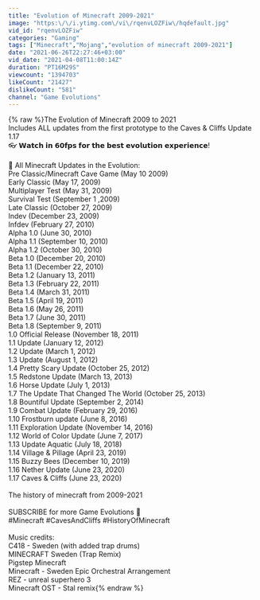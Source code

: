 ```yaml
---
title: "Evolution of Minecraft 2009-2021"
image: "https:\/\/i.ytimg.com\/vi\/rqenvLOZFiw\/hqdefault.jpg"
vid_id: "rqenvLOZFiw"
categories: "Gaming"
tags: ["Minecraft","Mojang","evolution of minecraft 2009-2021"]
date: "2021-06-26T22:27:46+03:00"
vid_date: "2021-04-08T11:00:14Z"
duration: "PT16M29S"
viewcount: "1394703"
likeCount: "21427"
dislikeCount: "581"
channel: "Game Evolutions"
---
```

{% raw %}The Evolution of Minecraft 2009 to 2021 <br />Includes ALL updates from the first prototype to the Caves &amp; Cliffs Update 1.17 <br />👓 𝗪𝗮𝘁𝗰𝗵 𝗶𝗻 𝟲𝟬𝗳𝗽𝘀 𝗳𝗼𝗿 𝘁𝗵𝗲 𝗯𝗲𝘀𝘁 𝗲𝘃𝗼𝗹𝘂𝘁𝗶𝗼𝗻 𝗲𝘅𝗽𝗲𝗿𝗶𝗲𝗻𝗰𝗲!<br /><br />📌 All Minecraft Updates in the Evolution: <br />Pre Classic/Minecraft Cave Game (May 10 2009)<br />Early Classic (May 17, 2009)<br />Multiplayer Test (May 31, 2009)<br />Survival Test (September 1 ,2009)<br />Late Classic (October 27, 2009)<br />Indev (December 23, 2009)<br />Infdev (February 27, 2010)<br />Alpha 1.0 (June 30, 2010)<br />Alpha 1.1 (September 10, 2010)<br />Alpha 1.2 (October 30, 2010)<br />Beta 1.0 (December 20, 2010)<br />Beta 1.1 (December 22, 2010)<br />Beta 1.2 (January 13, 2011)<br />Beta 1.3 (February 22, 2011)<br />Beta 1.4 (March 31, 2011)<br />Beta 1.5 (April 19, 2011)<br />Beta 1.6 (May 26, 2011)<br />Beta 1.7 (June 30, 2011)<br />Beta 1.8 (September 9, 2011)<br />1.0 Official Release (November 18, 2011)<br />1.1 Update (January 12, 2012)<br />1.2 Update (March 1, 2012)<br />1.3 Update (August 1, 2012)<br />1.4 Pretty Scary Update (October 25, 2012)<br />1.5 Redstone Update (March 13, 2013)<br />1.6 Horse Update (July 1, 2013)<br />1.7 The Update That Changed The World (October 25, 2013)<br />1.8 Bountiful Update (September 2, 2014)<br />1.9 Combat Update (February 29, 2016)<br />1.10 Frostburn update (June 8, 2016)<br />1.11 Exploration Update (November 14, 2016)<br />1.12 World of Color Update (June 7, 2017)<br />1.13 Update Aquatic (July 18, 2018)<br />1.14 Village &amp; Pillage (April 23, 2019)<br />1.15 Buzzy Bees (December 10, 2019)<br />1.16 Nether Update (June 23, 2020)<br />1.17 Caves &amp; Cliffs (June 23, 2020)<br /><br />The history of minecraft from 2009-2021 <br /><br />SUBSCRIBE for more Game Evolutions 🔔<br /> #Minecraft #CavesAndCliffs #HistoryOfMinecraft<br /><br />Music credits:<br />C418 - Sweden (with added trap drums)<br />MINECRAFT Sweden (Trap Remix)<br />Pigstep Minecraft<br />Minecraft - Sweden Epic Orchestral Arrangement<br />REZ - unreal superhero 3<br />Minecraft OST - Stal remix{% endraw %}
